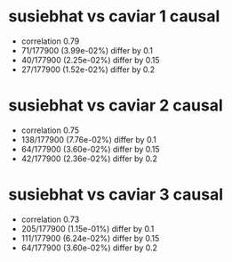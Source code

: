 # susiebhat vs caviar  1 causal

- correlation 0.79
- 71/177900 (3.99e-02%) differ by 0.1
- 40/177900 (2.25e-02%) differ by 0.15
- 27/177900 (1.52e-02%) differ by 0.2


# susiebhat vs caviar  2 causal

- correlation 0.75
- 138/177900 (7.76e-02%) differ by 0.1
- 64/177900 (3.60e-02%) differ by 0.15
- 42/177900 (2.36e-02%) differ by 0.2


# susiebhat vs caviar  3 causal

- correlation 0.73
- 205/177900 (1.15e-01%) differ by 0.1
- 111/177900 (6.24e-02%) differ by 0.15
- 64/177900 (3.60e-02%) differ by 0.2



